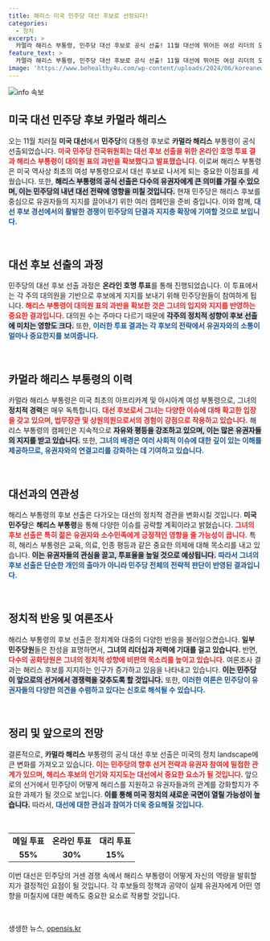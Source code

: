 ```yaml
---
title: 해리스 미국 민주당 대선 후보로 선정되다!
categories:
  - 정치
excerpt: >
  카멀라 해리스 부통령, 민주당 대선 후보로 공식 선출! 11월 대선에 뛰어든 여성 리더의 도전이 어떤 결과를 가져올지, 당신의 클릭이 필요합니다.
feature_text: >
  카멀라 해리스 부통령, 민주당 대선 후보로 공식 선출! 11월 대선에 뛰어든 여성 리더의 도전이 어떤 결과를 가져올지, 당신의 클릭이 필요합니다.
image: 'https://www.behealthy4u.com/wp-content/uploads/2024/06/koreanews.jpg'
---
```


<p><img src="https://www.behealthy4u.com/wp-content/uploads/2024/06/koreanews.jpg" alt="info 속보" /></p>

<h2 data-ke-size="size26">미국 대선 민주당 후보 카멀라 해리스</h2>

<p data-ke-size="size16">오는 11월 치러질 <b>미국 대선</b>에서 <b>민주당</b>의 대통령 후보로 <b>카멀라 해리스</b> 부통령이 공식 선출되었습니다. <b><span style="color: #ee2323;">미국 민주당 전국위원회는 대선 후보 선출을 위한 온라인 호명 투표 결과 해리스 부통령이 대의원 표의 과반을 확보했다고 발표했습니다.</span></b> 이로써 해리스 부통령은 미국 역사상 최초의 여성 부통령으로서 대선 후보로 나서게 되는 중요한 이정표를 세웠습니다. 또한, <b><span style="background-color: #21538527;">해리스 부통령의 공식 선출은 다수의 유권자에게 큰 의미를 가질 수 있으며, 이는 민주당의 내년 대선 전략에 영향을 미칠 것입니다.</span></b> 현재 민주당은 해리스 후보를 중심으로 유권자들의 지지를 끌어내기 위한 여러 캠페인을 준비 중입니다. 이와 함께, <b><span style="color: #1a5490;">대선 후보 경선에서의 활발한 경쟁이 민주당의 단결과 지지층 확장에 기여할 것으로 보입니다.</span></b></p>

<p data-ke-size="size16">&nbsp;</p>

<h2 data-ke-size="size26">대선 후보 선출의 과정</h2>

<p data-ke-size="size16">민주당의 대선 후보 선출 과정은 <b>온라인 호명 투표</b>를 통해 진행되었습니다. 이 투표에서는 각 주의 대의원을 기반으로 후보에게 지지를 보내기 위해 민주당원들이 참여하게 됩니다. <b><span style="color: #ee2323;">해리스 부통령이 대의원 표의 과반을 확보한 것은 그녀의 입지와 지지를 반영하는 중요한 결과입니다.</span></b> 대의원 수는 주마다 다르기 때문에 <b><span style="background-color: #21538527;">각주의 정치적 성향이 후보 선출에 미치는 영향도 크다.</span></b> 또한, <b><span style="color: #1a5490;">이러한 투표 결과는 각 후보의 전략에서 유권자와의 소통이 얼마나 중요한지를 보여줍니다.</span></b></p>

<p data-ke-size="size16">&nbsp;</p>

<h2 data-ke-size="size26">카멀라 해리스 부통령의 이력</h2>

<p data-ke-size="size16">카멀라 해리스 부통령은 미국 최초의 아프리카계 및 아시아계 여성 부통령으로, 그녀의 <b>정치적 경력</b>은 매우 독특합니다. <b><span style="color: #ee2323;">대선 후보로서 그녀는 다양한 이슈에 대해 확고한 입장을 갖고 있으며, 법무장관 및 상원의원으로서의 경험이 강점으로 작용하고 있습니다.</span></b> 해리스 부통령의 캠페인은 지속적으로 <b><span style="background-color: #21538527;">자유와 평등을 강조하고 있으며, 이는 많은 유권자들의 지지를 받고 있습니다.</span></b> 또한, <b><span style="color: #1a5490;">그녀의 배경은 여러 사회적 이슈에 대한 깊이 있는 이해를 제공하므로, 유권자와의 연결고리를 강화하는 데 기여하고 있습니다.</span></b></p>

<p data-ke-size="size16">&nbsp;</p>

<h2 data-ke-size="size26">대선과의 연관성</h2>

<p data-ke-size="size16">해리스 부통령의 후보 선출은 다가오는 대선의 정치적 경관을 변화시킬 것입니다. <b>미국 민주당</b>은 <b>해리스 부통령</b>을 통해 다양한 이슈를 공략할 계획이라고 밝혔습니다. <b><span style="color: #ee2323;">그녀의 후보 선출은 특히 젊은 유권자와 소수민족에게 긍정적인 영향을 줄 가능성이 큽니다.</span></b> 특히, 해리스 부통령은 교육, 의료, 인종 평등과 같은 중요한 의제에 대해 목소리를 내고 있습니다. <b><span style="background-color: #21538527;">이는 유권자들의 관심을 끌고, 투표율을 높일 것으로 예상됩니다.</span></b> <b><span style="color: #1a5490;">따라서 그녀의 후보 선출은 단순한 개인의 출마가 아니라 민주당 전체의 전략적 판단이 반영된 결과입니다.</span></b></p>

<p data-ke-size="size16">&nbsp;</p>

<h2 data-ke-size="size26">정치적 반응 및 여론조사</h2>

<p data-ke-size="size16">해리스 부통령의 후보 선출은 정치계와 대중의 다양한 반응을 불러일으켰습니다. <b>일부 민주당원</b>들은 찬성을 표명하면서, <b>그녀의 리더십과 저력에 기대를 걸고 있습니다.</b> 반면, <b><span style="color: #ee2323;">다수의 공화당원은 그녀의 정치적 성향에 비판의 목소리를 높이고 있습니다.</span></b> 여론조사 결과는 해리스 후보를 지지하는 인구가 증가하고 있음을 나타내고 있습니다. <b><span style="background-color: #21538527;">이는 민주당이 앞으로의 선거에서 경쟁력을 갖추도록 할 것입니다.</span></b> 또한, <b><span style="color: #1a5490;">이러한 여론은 민주당이 유권자들의 다양한 의견을 수렴하고 있다는 신호로 해석될 수 있습니다.</span></b></p>

<p data-ke-size="size16">&nbsp;</p>

<h2 data-ke-size="size26">정리 및 앞으로의 전망</h2>

<p data-ke-size="size16">결론적으로, <b>카멀라 해리스</b> 부통령의 공식 대선 후보 선출은 미국의 정치 landscape에 큰 변화를 가져오고 있습니다. <b><span style="color: #ee2323;">이는 민주당의 향후 선거 전략과 유권자 참여에 밀접한 관계가 있으며, 해리스 후보의 인기와 지지도는 대선에서 중요한 요소가 될 것입니다.</span></b> 앞으로의 선거에서 민주당이 어떻게 해리스를 지원하고 유권자들과의 관계를 강화할지가 주요한 과제가 될 것으로 보입니다. <b><span style="background-color: #21538527;">이를 통해 미국 정치의 새로운 국면이 열릴 가능성이 높습니다.</span></b> 따라서, <b><span style="color: #1a5490;">대선에 대한 관심과 참여가 더욱 중요해질 것입니다.</span></b></p>

<p data-ke-size="size16">&nbsp;</p>

<table style="width: 100%; border-collapse: collapse;">
    <tr>
        <td style="text-align: center; height: 17px;"><b>메일 투표</b></td>
        <td style="text-align: center; height: 17px;"><b>온라인 투표</b></td>
        <td style="text-align: center; height: 17px;"><b>대리 투표</b></td>
    </tr>
    <tr>
        <td style="text-align: center; height: 17px;"><b>55%</b></td>
        <td style="text-align: center; height: 17px;"><b>30%</b></td>
        <td style="text-align: center; height: 17px;"><b>15%</b></td>
    </tr>
</table>

<p data-ke-size="size16">이번 대선은 민주당의 거센 경쟁 속에서 해리스 부통령이 어떻게 자신의 역량을 발휘할지가 결정적인 요점이 될 것입니다. 각 후보들의 정책과 공약이 실제 유권자에게 어떤 영향을 미칠지에 대한 예측도 중요한 요소로 작용할 것입니다.</p>

<p data-ke-size="size16">&nbsp;</p>
생생한 뉴스, <a href="https://opensis.kr" rel="dofollow">opensis.kr</a>


